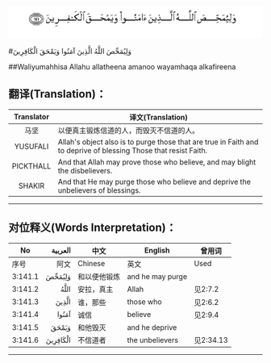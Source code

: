 ![003:141](images/003_141.gif)

#وَلِيُمَحِّصَ اللَّهُ الَّذِينَ آمَنُوا وَيَمْحَقَ الْكَافِرِينَ 

##Waliyumahhisa Allahu allatheena amanoo wayamhaqa alkafireena 

## 翻译(Translation)：

| Translator | 译文(Translation)                                            |
| :--------: | ------------------------------------------------------------ |
|    马坚    | 以便真主锻炼信道的人，而毁灭不信道的人。                     |
|  YUSUFALI  | Allah's object also is to purge those that are true in Faith and to deprive of blessing Those that resist Faith. |
| PICKTHALL  | And that Allah may prove those who believe, and may blight the disbelievers. |
|   SHAKIR   | And that He may purge those who believe and deprive the unbelievers of blessings. |

---

## 对位释义(Words Interpretation)：

| No   | العربية | 中文    | English | 曾用词 |
| ---- | ------: | ------- | ------- | ------ |
| 序号 |    阿文 | Chinese | 英文    | Used   |
| 3:141.1 | وَلِيُمَحِّصَ   | 和以便他锻炼 | and he may purge |           |
| 3:141.2 | اللَّهُ     | 安拉，真主   | Allah            | 见2:7.2 |
| 3:141.3 | الَّذِينَ    | 谁，那些     | those who        | 见2:6.2   |
| 3:141.4 | آمَنُوا    | 诚信         | believe          | 见2:9.4   |
| 3:141.5 | وَيَمْحَقَ    | 和他毁灭     | and he deprive   |           |
| 3:141.6 | الْكَافِرِينَ | 不信道者     | the unbelievers  | 见2:34.13 |

---
